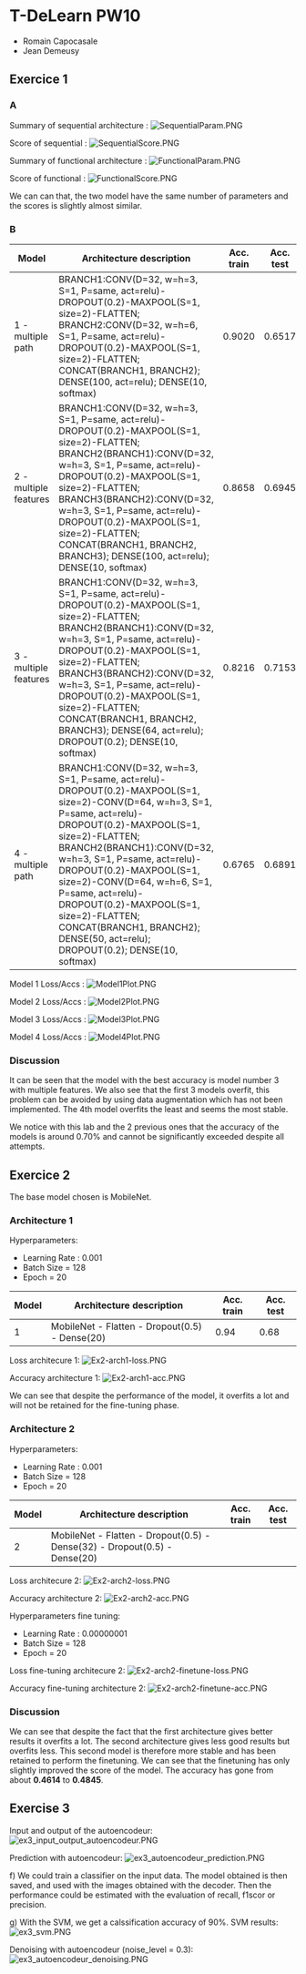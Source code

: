 # T-DeLearn PW10
* Romain Capocasale
* Jean Demeusy

## Exercice 1
### A
Summary of sequential architecture : 
![SequentialParam.PNG](SequentialParam.PNG)

Score of sequential : 
![SequentialScore.PNG](SequentialScore.PNG)

Summary of functional architecture : 
![FunctionalParam.PNG](FunctionalParam.PNG)

Score of functional : 
![FunctionalScore.PNG](FunctionalScore.PNG)

We can can that, the two model have the same number of parameters and the scores is slightly almost similar.

### B
| Model | Architecture description | Acc. train | Acc. test |
|-----|--------------------------|------------|-----------|
|  1 - multiple path| BRANCH1:CONV(D=32, w=h=3, S=1, P=same, act=relu)-DROPOUT(0.2)-MAXPOOL(S=1, size=2)-FLATTEN; BRANCH2:CONV(D=32, w=h=6, S=1, P=same, act=relu)-DROPOUT(0.2)-MAXPOOL(S=1, size=2)-FLATTEN; CONCAT(BRANCH1, BRANCH2); DENSE(100, act=relu); DENSE(10, softmax)  | 0.9020 | 0.6517 |
|  2 - multiple features| BRANCH1:CONV(D=32, w=h=3, S=1, P=same, act=relu)-DROPOUT(0.2)-MAXPOOL(S=1, size=2)-FLATTEN; BRANCH2(BRANCH1):CONV(D=32, w=h=3, S=1, P=same, act=relu)-DROPOUT(0.2)-MAXPOOL(S=1, size=2)-FLATTEN; BRANCH3(BRANCH2):CONV(D=32, w=h=3, S=1, P=same, act=relu)-DROPOUT(0.2)-MAXPOOL(S=1, size=2)-FLATTEN; CONCAT(BRANCH1, BRANCH2, BRANCH3); DENSE(100, act=relu); DENSE(10, softmax)  | 0.8658 | 0.6945 |
|  3 - multiple features| BRANCH1:CONV(D=32, w=h=3, S=1, P=same, act=relu)-DROPOUT(0.2)-MAXPOOL(S=1, size=2)-FLATTEN; BRANCH2(BRANCH1):CONV(D=32, w=h=3, S=1, P=same, act=relu)-DROPOUT(0.2)-MAXPOOL(S=1, size=2)-FLATTEN; BRANCH3(BRANCH2):CONV(D=32, w=h=3, S=1, P=same, act=relu)-DROPOUT(0.2)-MAXPOOL(S=1, size=2)-FLATTEN; CONCAT(BRANCH1, BRANCH2, BRANCH3); DENSE(64, act=relu); DROPOUT(0.2); DENSE(10, softmax)  | 0.8216 | 0.7153 |
  4 - multiple path| BRANCH1:CONV(D=32, w=h=3, S=1, P=same, act=relu)-DROPOUT(0.2)-MAXPOOL(S=1, size=2)-CONV(D=64, w=h=3, S=1, P=same, act=relu)-DROPOUT(0.2)-MAXPOOL(S=1, size=2)-FLATTEN; BRANCH2(BRANCH1):CONV(D=32, w=h=3, S=1, P=same, act=relu)-DROPOUT(0.2)-MAXPOOL(S=1, size=2)-CONV(D=64, w=h=6, S=1, P=same, act=relu)-DROPOUT(0.2)-MAXPOOL(S=1, size=2)-FLATTEN;  CONCAT(BRANCH1, BRANCH2); DENSE(50, act=relu); DROPOUT(0.2); DENSE(10, softmax)  | 0.6765 | 0.6891 |

Model 1 Loss/Accs : 
![Model1Plot.PNG](Model1Plot.PNG)

Model 2 Loss/Accs : 
![Model2Plot.PNG](Model2Plot.PNG)

Model 3 Loss/Accs : 
![Model3Plot.PNG](Model3Plot.PNG)

Model 4 Loss/Accs : 
![Model4Plot.PNG](Model4Plot.PNG)

### Discussion 
It can be seen that the model with the best accuracy is model number 3 with multiple features. We also see that the first 3 models overfit, this problem can be avoided by using data augmentation which has not been implemented. The 4th model overfits the least and seems the most stable.

We notice with this lab and the 2 previous ones that the accuracy of the models is around 0.70% and cannot be significantly exceeded despite all attempts.

## Exercice 2
The base model chosen is MobileNet.

### Architecture 1
Hyperparameters:
* Learning Rate : 0.001
* Batch Size = 128
* Epoch = 20

 Model | Architecture description | Acc. train | Acc. test |
|-----|--------------------------|------------|-----------|
|  1 | MobileNet - Flatten - Dropout(0.5) - Dense(20)  | 0.94 | 0.68 |

Loss architecure 1:
![Ex2-arch1-loss.PNG](Ex2-arch1-loss.PNG)

Accuracy architecture 1:
![Ex2-arch1-acc.PNG](Ex2-arch1-acc.PNG)


We can see that despite the performance of the model, it overfits a lot and will not be retained for the fine-tuning phase.

### Architecture 2
Hyperparameters:
* Learning Rate : 0.001
* Batch Size = 128
* Epoch = 20

 Model | Architecture description | Acc. train | Acc. test |
|-----|--------------------------|------------|-----------|
|  2 | MobileNet - Flatten - Dropout(0.5) - Dense(32)  - Dropout(0.5) - Dense(20) |  |  |

Loss architecure 2:
![Ex2-arch2-loss.PNG](Ex2-arch2-loss.PNG)

Accuracy architecture 2:
![Ex2-arch2-acc.PNG](Ex2-arch2-acc.PNG)

Hyperparameters fine tuning:
* Learning Rate : 0.00000001
* Batch Size = 128
* Epoch = 20

Loss fine-tuning architecure 2:
![Ex2-arch2-finetune-loss.PNG](Ex2-arch2-finetune-loss.PNG)

Accuracy fine-tuning architecture 2:
![Ex2-arch2-finetune-acc.PNG](Ex2-arch2-finetune-acc.PNG)

### Discussion
We can see that despite the fact that the first architecture gives better results it overfits a lot. The second architecture gives less good results but overfits less. This second model is therefore more stable and has been retained to perform the finetuning. 
We can see that the finetuning has only slightly improved the score of the model. The accuracy has gone from about **0.4614** to **0.4845**.


## Exercise 3

Input and output of the autoencodeur:
![ex3_input_output_autoencodeur.PNG](ex3_input_output_autoencodeur.PNG)

Prediction with autoencodeur:
![ex3_autoencodeur_prediction.PNG](ex3_autoencodeur_prediction.PNG)


f) We could train a classifier on the input data. The model obtained is then saved, and used with the images obtained with the decoder. Then the performance could be estimated with the evaluation of recall, f1scor or precision.

g) With the SVM, we get a calssification accuracy of 90%.
SVM results:
![ex3_svm.PNG](ex3_svm.PNG)


Denoising with autoencodeur (noise_level = 0.3):
![ex3_autoencodeur_denoising.PNG](ex3_autoencodeur_denoising.PNG)

